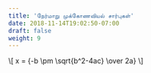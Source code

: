 ```yaml
---
title: 'நேர்மாறு முக்கோணவியல் சார்புகள்'
date: 2018-11-14T19:02:50-07:00
draft: false
weight: 9
---
```



\\[ x = {-b \pm \sqrt{b^2-4ac} \over 2a} \\]